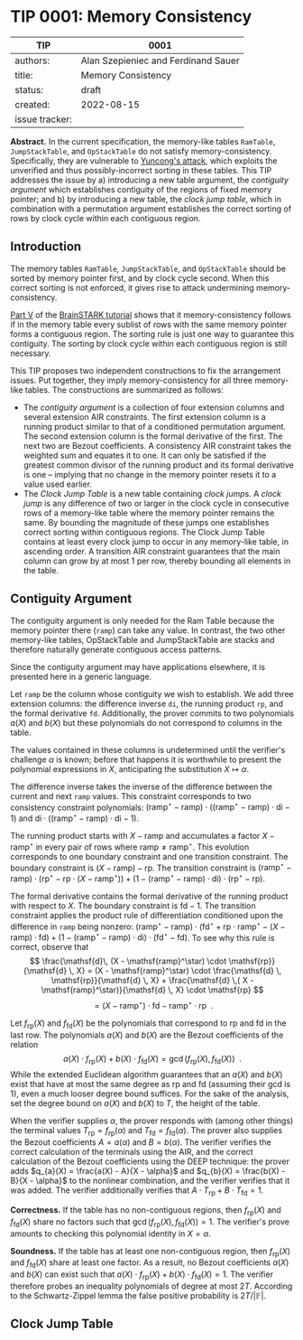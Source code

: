 # TIP 0001: Memory Consistency

| TIP | 0001 |
|-|-|
| authors: | Alan Szepieniec and Ferdinand Sauer |
| title: | Memory Consistency |
| status: | draft |
| created: | 2022-08-15 |
| issue tracker: |  |

**Abstract.** In the current specification, the memory-like tables `RamTable`, `JumpStackTable`, and `OpStackTable` do not satisfy memory-consistency. Specifically, they are vulnerable to [Yuncong's attack](https://github.com/TritonVM/triton-vm/issues/12), which exploits the unverified and thus possibly-incorrect sorting in these tables. This TIP addresses the issue by a) introducing a new table argument, the *contiguity argument* which establishes contiguity of the regions of fixed memory pointer; and b) by introducing a new table, the *clock jump table*, which in combination with a permutation argument establishes the correct sorting of rows by clock cycle within each contiguous region.

## Introduction

The memory tables `RamTable`, `JumpStackTable`, and `OpStackTable` should be sorted by memory pointer first, and by clock cycle second. When this correct sorting is not enforced, it gives rise to attack undermining memory-consistency.

[Part V](https://aszepieniec.github.io/stark-brainfuck/attack) of the [BrainSTARK tutorial](https://aszepieniec.github.io/stark-brainfuck/) shows that it memory-consistency follows if in the memory table every sublist of rows with the same memory pointer forms a contiguous region. The sorting rule is just one way to guarantee this contiguity. The sorting by clock cycle within each contiguous region is still necessary.

This TIP proposes two independent constructions to fix the arrangement issues. Put together, they imply memory-consistency for all three memory-like tables. The constructions are summarized as follows:

 - The *contiguity argument* is a collection of four extension columns and several extension AIR constraints. The first extension column is a running product similar to that of a conditioned permutation argument. The second extension column is the formal derivative of the first. The next two are Bezout coefficients. A consistency AIR constraint takes the weighted sum and equates it to one. It can only be satisfied if the greatest common divisor of the running product and its formal derivative is one – implying that no change in the memory pointer resets it to a value used earlier.
 - The *Clock Jump Table* is a new table containing *clock jump*s. A *clock jump* is any difference of two or larger in the clock cycle in consecutive rows of a memory-like table where the memory pointer remains the same. By bounding the magnitude of these jumps one establishes correct sorting within contiguous regions. The Clock Jump Table contains at least every clock jump to occur in any memory-like table, in ascending order. A transition AIR constraint guarantees that the main column can grow by at most 1 per row, thereby bounding all elements in the table.

## Contiguity Argument

The contiguity argument is only needed for the Ram Table because the memory pointer there (`ramp`) can take any value. In contrast, the two other memory-like tables, OpStackTable and JumpStackTable are stacks and therefore naturally generate contiguous access patterns.

Since the contiguity argument may have applications elsewhere, it is presented here in a generic language.

Let `ramp` be the column whose contiguity we wish to establish. We add three extension columns: the difference inverse `di`, the running product `rp`, and the formal derivative `fd`. Additionally, the prover commits to two polynomials $a(X)$ and $b(X)$ but these polynomials do not correspond to columns in the table.

The values contained in these columns is undetermined until the verifier's challenge $\alpha$ is known; before that happens it is worthwhile to present the polynomial expressions in $X$, anticipating the substitution $X \mapsto \alpha$.

The difference inverse takes the inverse of the difference between the current and next `ramp` values. This constraint corresponds to two consistency constraint polynomials: $(\mathsf{ramp}^\star - \mathsf{ramp})\cdot((\mathsf{ramp}^\star - \mathsf{ramp}) \cdot \mathsf{di} - 1)$ and $\mathsf{di}\cdot((\mathsf{ramp}^\star - \mathsf{ramp}) \cdot \mathsf{di} - 1)$.

The running product starts with $X - \mathsf{ramp}$ and accumulates a factor $X - \mathsf{ramp}^\star$ in every pair of rows where $\mathsf{ramp} \neq \mathsf{ramp}^\star$. This evolution corresponds to one boundary constraint and one transition constraint. The boundary constraint is $(X - \mathsf{ramp}) - \mathsf{rp}$. The transition constraint is $(\mathsf{ramp}^\star - \mathsf{ramp}) \cdot (\mathsf{rp}^\star - \mathsf{rp} \cdot (X - \mathsf{ramp}^\star)) + (1 -(\mathsf{ramp}^\star -\mathsf{ramp}) \cdot \mathsf{di}) \cdot (\mathsf{rp}^\star - \mathsf{rp})$.

The formal derivative contains the formal derivative of the running product with respect to $X$. The boundary constraint is $\mathsf{fd} - 1$. The transition constraint applies the product rule of differentiation conditioned upon the difference in `ramp` being nonzero:  $(\mathsf{ramp}^\star - \mathsf{ramp}) \cdot (\mathsf{fd}^\star + \mathsf{rp} \cdot \mathsf{ramp}^\star - (X - \mathsf{ramp}) \cdot \mathsf{fd}) + (1 -(\mathsf{ramp}^\star -\mathsf{ramp}) \cdot \mathsf{di}) \cdot (\mathsf{fd}^\star - \mathsf{fd})$. To see why this rule is correct, observe that
$$ \frac{\mathsf{d}\, (X - \mathsf{ramp}^\star) \cdot \mathsf{rp}}{\mathsf{d} \, X} = (X - \mathsf{ramp}^\star) \cdot \frac{\mathsf{d} \, \mathsf{rp}}{\mathsf{d} \, X} + \frac{\mathsf{d} \,( X - \mathsf{ramp}^\star)}{\mathsf{d} \, X} \cdot \mathsf{rp} $$
$$ = (X - \mathsf{ramp}^\star) \cdot \mathsf{fd} - \mathsf{ramp}^\star \cdot \mathsf{rp} \enspace . $$

Let $f_{\mathsf{rp}}(X)$ and $f_{\mathsf{fd}}(X)$ be the polynomials that correspond to $\mathsf{rp}$ and $\mathsf{fd}$ in the last row. The polynomials $a(X)$ and $b(X)$ are the Bezout coefficients of the relation
$$ a(X) \cdot f_{\mathsf{rp}}(X) + b(X) \cdot f_{\mathsf{fd}}(X) = \gcd(f_{\mathsf{rp}}(X),f_{\mathsf{fd}}(X)) \enspace .$$
While the extended Euclidean algorithm guarantees that an $a(X)$ and $b(X)$ exist that have at most the same degree as $\mathsf{rp}$ and $\mathsf{fd}$ (assuming their gcd is 1), even a much looser degree bound suffices. For the sake of the analysis, set the degree bound on $a(X)$ and $b(X)$ to $T$, the height of the table.

When the verifier supplies $\alpha$, the prover responds with (among other things) the terminal values $T_{\mathsf{rp}} = f_{\mathsf{rp}}(\alpha)$ and $T_{\mathsf{fd}} = f_{\mathsf{fd}}(\alpha)$. The prover also supplies the Bezout coefficients $A = a(\alpha)$ and $B = b(\alpha)$. The verifier verifies the correct calculation of the terminals using the AIR, and the correct calculation of the Bezout coefficients using the DEEP technique: the prover adds $q_{a}(X) = \frac{a(X) - A}{X - \alpha}$ and $q_{b}(X) = \frac{b(X) - B}{X - \alpha}$ to the nonlinear combination, and the verifier verifies that it was added. The verifier additionally verifies that $A \cdot T_{\mathsf{rp}} + B \cdot T_{\mathsf{fd}} = 1$.

**Correctness.** If the table has no non-contiguous regions, then $f_{\mathsf{rp}}(X)$ and $f_{\mathsf{fd}}(X)$ share no factors such that $\gcd(f_{\mathsf{rp}}(X), f_{\mathsf{fd}}(X)) = 1$. The verifier's prove amounts to checking this polynomial identity in $X = \alpha$.

**Soundness.** If the table has at least one non-contiguous region, then $f_{\mathsf{rp}}(X)$ and $f_{\mathsf{fd}}(X)$ share at least one factor. As a result, no Bezout coefficients $a(X)$ and $b(X)$ can exist such that $a(X)\cdot f_{\mathsf{rp}}(X) + b(X) \cdot f_{\mathsf{fd}}(X) = 1$. The verifier therefore probes an inequality polynomials of degree at most $2T$. According to the Schwartz-Zippel lemma the false positive probability is $2T / |\mathbb{F}|$.

## Clock Jump Table


